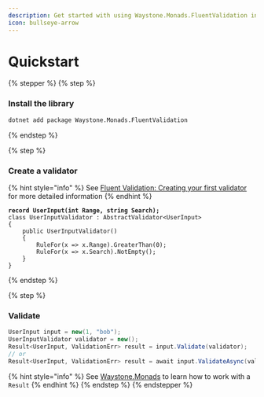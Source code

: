 ```yaml
---
description: Get started with using Waystone.Monads.FluentValidation in under a minute.
icon: bullseye-arrow
---
```


# Quickstart

{% stepper %}
{% step %}
### Install the library

```sh
dotnet add package Waystone.Monads.FluentValidation
```
{% endstep %}

{% step %}
### Create a validator

{% hint style="info" %}
See [Fluent Validation: Creating your first validator](https://docs.fluentvalidation.net/en/latest/start.html) for more detailed information
{% endhint %}

<pre class="language-csharp"><code class="lang-csharp"><strong>record UserInput(int Range, string Search);
</strong>class UserInputValidator : AbstractValidator&#x3C;UserInput> 
{
    public UserInputValidator()
    {
        RuleFor(x => x.Range).GreaterThan(0);
        RuleFor(x => x.Search).NotEmpty();
    }
}
</code></pre>
{% endstep %}

{% step %}
### Validate

```csharp
UserInput input = new(1, "bob");
UserInputValidator validator = new();
Result<UserInput, ValidationErr> result = input.Validate(validator);
// or
Result<UserInput, ValidationErr> result = await input.ValidateAsync(validator, cancellationToken);
```

{% hint style="info" %}
See [Waystone.Monads](https://app.gitbook.com/o/eVVl3k56v8DR211ydaly/s/nQgeZ1m9pTmEbKceyEkw/ "mention") to learn how to work with a `Result`
{% endhint %}
{% endstep %}
{% endstepper %}

